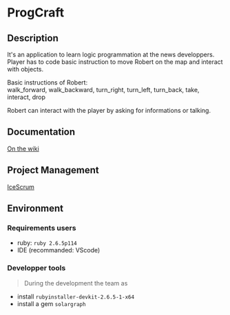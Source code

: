 
# ProgCraft
## Description

It's an application to learn logic programmation at the news developpers.  
Player has to code basic instruction to move Robert on the map and interact with objects.  

Basic instructions of Robert:  
walk_forward, walk_backward, turn_right, turn_left, turn_back, take, interact, drop  

Robert can interact with the player by asking for informations or talking.

## Documentation
[On the wiki](./wiki)

## Project Management
[IceScrum](https://cloud.icescrum.com/p/MAW21XXG1/#/project)

## Environment
### Requirements users
* ruby: `ruby 2.6.5p114`
* IDE (recommanded: VScode)

### Developper tools
> During the development the team as 
* install `rubyinstaller-devkit-2.6.5-1-x64`
* install a gem `solargraph`
